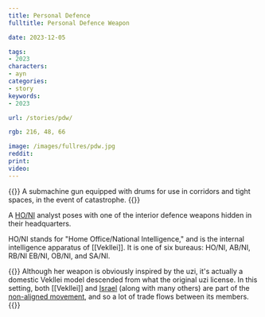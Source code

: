 ```yaml
---
title: Personal Defence
fulltitle: Personal Defence Weapon

date: 2023-12-05

tags:
- 2023
characters:
- ayn
categories:
- story
keywords:
- 2023

url: /stories/pdw/

rgb: 216, 48, 66

image: /images/fullres/pdw.jpg
reddit:
print:
video:
---
```

{{<note caption>}}
A submachine gun equipped with drums for use in corridors and tight spaces, in the event of catastrophe.
{{</note>}}

A [HO/NI](/opsec/) analyst poses with one of the interior defence weapons hidden in their headquarters.

HO/NI stands for "Home Office/National Intelligence," and is the internal intelligence apparatus of [[Vekllei]]. It is one of six bureaus: HO/NI, AB/NI, RB/NI EB/NI, OB/NI, and SA/NI.

{{<note>}}
Although her weapon is obviously inspired by the uzi, it's actually a domestic Vekllei model descended from what the original uzi license. In this setting, both [[Vekllei]] and [<span class="fi fi-il"></span> Israel](/israel/) (along with many others) are part of the [non-aligned movement](/free-nations/), and so a lot of trade flows between its members.
{{</note>}}